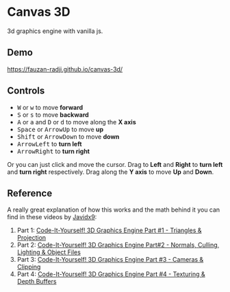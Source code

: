# Canvas 3D

3d graphics engine with vanilla js.

## Demo

https://fauzan-radji.github.io/canvas-3d/

## Controls

- <kbd>W</kbd> or <kbd>w</kbd> to move **forward**
- <kbd>S</kbd> or <kbd>s</kbd> to move **backward**
- <kbd>A</kbd> or <kbd>a</kbd> and <kbd>D</kbd> or <kbd>d</kbd> to move along the **X axis**
- <kbd>Space</kbd> or <kbd>ArrowUp</kbd> to move **up**
- <kbd>Shift</kbd> or <kbd>ArrowDown</kbd> to move **down**
- <kbd>ArrowLeft</kbd> to **turn left**
- <kbd>ArrowRight</kbd> to **turn right**

Or you can just click and move the cursor. Drag to **Left** and **Right** to **turn left** and **turn right** respectively. Drag along the **Y axis** to move **Up** and **Down**.

## Reference

A really great explanation of how this works and the math behind it you can find in these videos by [Javidx9](https://github.com/OneLoneCoder):

1. Part 1: [Code-It-Yourself! 3D Graphics Engine Part #1 - Triangles & Projection](https://youtu.be/ih20l3pJoeU)
2. Part 2: [Code-It-Yourself! 3D Graphics Engine Part#2 - Normals, Culling, Lighting & Object Files](https://youtu.be/XgMWc6LumG4)
3. Part 3: [Code-It-Yourself! 3D Graphics Engine Part #3 - Cameras & Clipping](https://youtu.be/HXSuNxpCzdM)
4. Part 4: [Code-It-Yourself! 3D Graphics Engine Part #4 - Texturing & Depth Buffers](https://youtu.be/nBzCS-Y0FcY)
